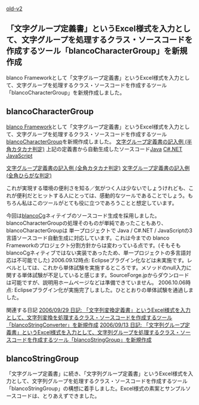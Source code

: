 [old-v2](ig060912-orig.html)

## 「文字グループ定義書」というExcel様式を入力として、文字グループを処理するクラス・ソースコードを作成するツール「blancoCharacterGroup」を新規作成

blanco Frameworkとして「文字グループ定義書」というExcel様式を入力として、文字グループを処理するクラス・ソースコードを作成するツール「blancoCharacterGroup」を新規作成しました。






## blancoCharacterGroup


[blanco Framework](http://www.igapyon.jp/blanco/blanco.ja.html)として「文字グループ定義書」というExcel様式を入力として、文字グループを処理するクラス・ソースコードを作成するツール
[blancoCharacterGroup](http://www.igapyon.jp/blanco/blancocharactergroup.html)を新規作成しました。
[文字グループ定義書の記入例 (半角カタカナ判定)](http://cvs.sourceforge.jp/cgi-bin/viewcvs.cgi/*checkout*/blancofw/blancoCharacterGroup/meta/program/BlancoCharacterGroupSampleHanKatakana.xls)
  上記の定義書から自動生成したソースコード[Java](http://cvs.sourceforge.jp/cgi-bin/viewcvs.cgi/*checkout*/blancofw/blancoCharacterGroup/blanco/main/blanco/sample/charactergroup/SampleHanKatakanaCharacterGroup.java)
    [C#.NET](http://cvs.sourceforge.jp/cgi-bin/viewcvs.cgi/*checkout*/blancofw/blancoCharacterGroup/blanco.cs/main/blanco/sample/charactergroup/SampleHanKatakanaCharacterGroup.cs)
    [JavaScript](http://cvs.sourceforge.jp/cgi-bin/viewcvs.cgi/*checkout*/blancofw/blancoCharacterGroup/blanco.js/main/blanco/sample/charactergroup/SampleHanKatakanaCharacterGroup.js)
    
  
  [文字グループ定義書の記入例 (全角カタカナ判定)](http://cvs.sourceforge.jp/cgi-bin/viewcvs.cgi/*checkout*/blancofw/blancoCharacterGroup/meta/program/BlancoCharacterGroupSampleZenKatakana.xls)
  [文字グループ定義書の記入例 (全角ひらがな判定)](http://cvs.sourceforge.jp/cgi-bin/viewcvs.cgi/*checkout*/blancofw/blancoCharacterGroup/meta/program/BlancoCharacterGroupSampleZenHiragana.xls)



これが実現する環境の便利さを知る／気がつく人は少ないでしょうけれども、これが便利だとヒットする人にとっては、感動的なツールであることでしょう。もちろん私はこのツールがとても役に立つであろうことと想定しています。

今回は[blancoCg](http://www.igapyon.jp/blanco/blancocg.html)ネィテイブのソースコード生成を採用しました。blancoCharacterGroupの処理そのものが単純であったこともあり、blancoCharacterGroupは 単一プロジェクトで Java / C#.NET / JavaScriptの3言語ソースコード自動生成に対応しています。これは今までの blanco Frameworkのプロジェクト分割方針からは変わっている点です。(そもそも blancoCgネィティブではない実装であったため、単一プロジェクトの多言語対応は不可能でした)
2006.09.12時点: Eclipseプラグイン化などは未実施です。レベルとしては、これから単体試験を実施するところです。メソッドのnull入力に関する単体試験が不足していると感じます。SourceForge.jpからダウンロードは可能ですが、説明用ホームページなどは準備できていません。
  2006.10.06時点: Eclipseプラグイン化が実施完了しました。ひととおりの単体試験を通過しました。


関連する日記
[2006/09/29 日記: 「文字列変換定義書」というExcel様式を入力として、文字列変換を処理するクラス・ソースコードを作成するツール「blancoStringConverter」を新規作成](ig060929.html)
  [2006/09/13 日記: 「文字列グループ定義書」というExcel様式を入力として、文字列グループを処理するクラス・ソースコードを作成するツール「blancoStringGroup」を新規作成](ig060913.src.html)


## blancoStringGroup


「文字グループ定義書」に続き、「文字列グループ定義書」というExcel様式を入力として、文字列グループを処理するクラス・ソースコードを作成するツール「blancoStringGroup」の構想に着手しました。Excel様式の素案とサンプルソースコードは、とりあえずできました。